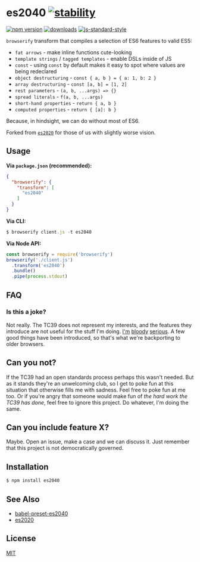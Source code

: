 # es2040 [![stability][0]][1]
[![npm version][2]][3] [![downloads][8]][9] [![js-standard-style][10]][11]

`browserify` transform that compiles a selection of ES6 features to valid ES5:
- `fat arrows` - make inline functions cute-looking
- `template strings` / `tagged templates` - enable DSLs inside of JS
- `const` - using `const` by default makes it easy to spot where values are
  being redeclared
- `object destructuring` - `const { a, b } = { a: 1, b: 2 }`
- `array destructuring` - `const [a, b] = [1, 2]`
- `rest parameters` - `(a, b, ...args) => {}`
- `spread literals` - `f(a, b, ...args)`
- `short-hand properties` - `return { a, b }`
- `computed properties` - `return { [a]: b }`

Because, in hindsight, we can do without most of ES6.

Forked from [`es2020`](https://github.com/yoshuawuyts/es2020) for those of us with slightly worse vision.

## Usage
__Via `package.json` (recommended):__
```json
{
  "browserify": {
    "transform": [
      "es2040"
    ]
  }
}
```

__Via CLI:__
```js
$ browserify client.js -t es2040
```

__Via Node API:__
```js
const browserify = require('browserify')
browserify('./client.js')
  .transform('es2040')
  .bundle()
  .pipe(process.stdout)
```

## FAQ
### Is this a joke?
Not really. The TC39 does not represent my interests, and the features they
introduce are not useful for the stuff I'm doing.
[I'm](https://github.com/whatwg/streams)
[bloody](https://docs.google.com/presentation/d/1H3E2ToJ8VHgZS8eS6bRv-vg5OksObj5wv6gyzJJwOK0/edit)
[serious](https://github.com/whatwg/loader). A few good things have been
introduced, so that's what we're backporting to older browsers.

## Can you not?
If the TC39 had an open standards process perhaps this wasn't needed. But as it
stands they're an unwelcoming club, so I get to poke fun at this situation that
otherwise fills me with sadness. Feel free to poke fun at me too. Or if you're
angry that someone would make fun of _the hard work the TC39 has done_, feel
free to ignore this project. Do whatever, I'm doing the same.

## Can you include feature X?
Maybe. Open an issue, make a case and we can discuss it. Just remember that this
project is not democratically governed.

## Installation
```sh
$ npm install es2040
```

## See Also
- [babel-preset-es2040](https://github.com/ahdinosaur/babel-preset-es2040)
- [es2020](https://github.com/yoshuawuyts/es2020)

## License
[MIT](https://tldrlegal.com/license/mit-license)

[0]: https://img.shields.io/badge/stability-experimental-orange.svg?style=flat-square
[1]: https://nodejs.org/api/documentation.html#documentation_stability_index
[2]: https://img.shields.io/npm/v/es2040.svg?style=flat-square
[3]: https://npmjs.org/package/es2040
[4]: https://img.shields.io/travis/ahdinosaur/es2040/master.svg?style=flat-square
[5]: https://travis-ci.org/ahdinosaur/es2040
[6]: https://img.shields.io/codecov/c/github/ahdinosaur/es2040/master.svg?style=flat-square
[7]: https://codecov.io/github/ahdinosaur/es2040
[8]: http://img.shields.io/npm/dm/es2040.svg?style=flat-square
[9]: https://npmjs.org/package/es2040
[10]: https://img.shields.io/badge/code%20style-standard-brightgreen.svg?style=flat-square
[11]: https://github.com/feross/standard
